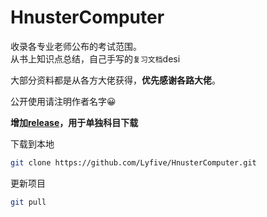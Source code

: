 # HnusterComputer
收录各专业老师公布的考试范围。<br>
从书上知识点总结，自己手写的`复习文档`desi

大部分资料都是从各方大佬获得，**优先感谢各路大佬**。

公开使用请注明作者名字😀

**增加[release](https://github.com/Lyfive/HnusterComputer/releases)，用于单独科目下载**

下载到本地
```bash
git clone https://github.com/Lyfive/HnusterComputer.git
```

更新项目
```bash
git pull
```

